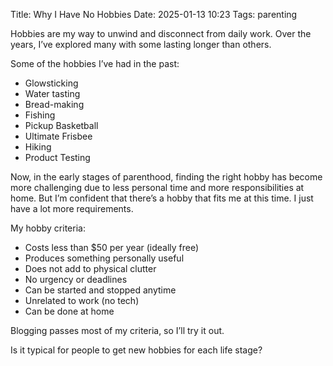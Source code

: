 Title: Why I Have No Hobbies
Date: 2025-01-13 10:23
Tags: parenting

Hobbies are my way to unwind and disconnect from daily work. Over the years, I’ve explored many with some lasting longer than others.

Some of the hobbies I’ve had in the past:

- Glowsticking
- Water tasting
- Bread-making
- Fishing
- Pickup Basketball
- Ultimate Frisbee
- Hiking
- Product Testing

Now, in the early stages of parenthood, finding the right hobby has become more challenging due to less personal time and more responsibilities at home. But I’m confident that there’s a hobby that fits me at this time. I just have a lot more requirements.

My hobby criteria:

- Costs less than $50 per year (ideally free)
- Produces something personally useful
- Does not add to physical clutter
- No urgency or deadlines
- Can be started and stopped anytime
- Unrelated to work (no tech)
- Can be done at home

Blogging passes most of my criteria, so I’ll try it out.

Is it typical for people to get new hobbies for each life stage?
